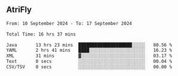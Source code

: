 ## AtriFly

<!--START_SECTION:waka-->

```txt
From: 10 September 2024 - To: 17 September 2024

Total Time: 16 hrs 37 mins

Java       13 hrs 23 mins  ████████████████████░░░░░   80.56 %
YAML       2 hrs 41 mins   ████░░░░░░░░░░░░░░░░░░░░░   16.23 %
XML        31 mins         ▓░░░░░░░░░░░░░░░░░░░░░░░░   03.17 %
Text       0 secs          ░░░░░░░░░░░░░░░░░░░░░░░░░   00.04 %
CSV/TSV    0 secs          ░░░░░░░░░░░░░░░░░░░░░░░░░   00.00 %
```

<!--END_SECTION:waka-->

